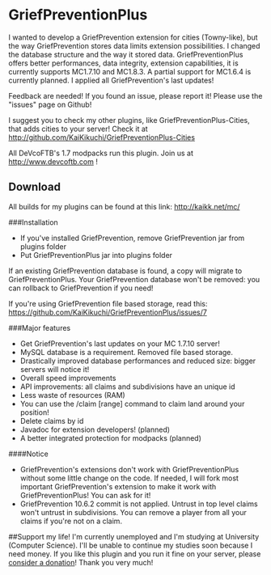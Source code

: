 # GriefPreventionPlus
I wanted to develop a GriefPrevention extension for cities (Towny-like), but the way GriefPrevention stores data limits extension possibilities. I changed the database structure and the way it stored data. GriefPreventionPlus offers better performances, data integrity, extension capabilities, it is currently supports MC1.7.10 and MC1.8.3. A partial support for MC1.6.4 is currently planned. I applied all GriefPrevention's last updates!

Feedback are needed! If you found an issue, please report it!
Please use the "issues" page on Github!

I suggest you to check my other plugins, like GriefPreventionPlus-Cities, that adds cities to your server! Check it at http://github.com/KaiKikuchi/GriefPreventionPlus-Cities

All DeVcoFTB's 1.7 modpacks run this plugin.
Join us at http://www.devcoftb.com !

## Download
All builds for my plugins can be found at this link: http://kaikk.net/mc/

###Installation
- If you've installed GriefPrevention, remove GriefPrevention jar from plugins folder
- Put GriefPreventionPlus jar into plugins folder

If an existing GriefPrevention database is found, a copy will migrate to GriefPreventionPlus.
Your GriefPrevention database won't be removed: you can rollback to GriefPrevention if you need!

If you're using GriefPrevention file based storage, read this: https://github.com/KaiKikuchi/GriefPreventionPlus/issues/7

###Major features
- Get GriefPrevention's last updates on your MC 1.7.10 server!
- MySQL database is a requirement. Removed file based storage.
- Drastically improved database performances and reduced size: bigger servers will notice it!
- Overall speed improvements
- API improvements: all claims and subdivisions have an unique id
- Less waste of resources (RAM)
- You can use the /claim [range] command to claim land around your position!
- Delete claims by id
- Javadoc for extension developers! (planned)
- A better integrated protection for modpacks (planned)

####Notice
- GriefPrevention's extensions don't work with GriefPreventionPlus without some little change on the code. If needed, I will fork most important GriefPrevention's extension to make it work with GriefPreventionPlus! You can ask for it!
- GriefPrevention 10.6.2 commit is not applied. Untrust in top level claims won't untrust in subdivisions. You can remove a player from all your claims if you're not on a claim.

##Support my life!
I'm currently unemployed and I'm studying at University (Computer Science).
I'll be unable to continue my studies soon because I need money.
If you like this plugin and you run it fine on your server, please <a href='http://kaikk.net/mc/#donate'>consider a donation</a>!
Thank you very much!
